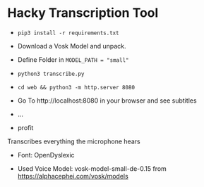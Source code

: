 # Hacky Transcription Tool

- `pip3 install -r requirements.txt`

- Download a Vosk Model and unpack.

- Define Folder in `MODEL_PATH = "small"`

- `python3 transcribe.py`

- `cd web && python3 -m http.server 8080`

- Go To http://localhost:8080 in your browser and see subtitles

- ...

- profit

Transcribes everything the microphone hears



- Font: OpenDyslexic

- Used Voice Model: vosk-model-small-de-0.15 from https://alphacephei.com/vosk/models
